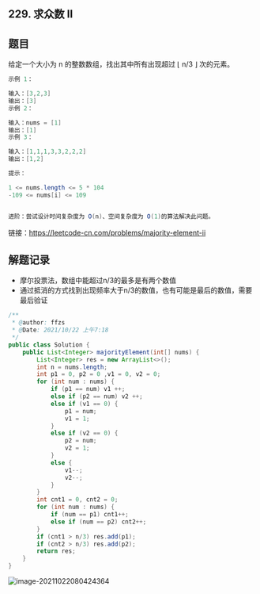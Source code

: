 ## 229. 求众数 II

## 题目

给定一个大小为 n 的整数数组，找出其中所有出现超过 ⌊ n/3 ⌋ 次的元素。



```java
示例 1：

输入：[3,2,3]
输出：[3]
示例 2：

输入：nums = [1]
输出：[1]
示例 3：

输入：[1,1,1,3,3,2,2,2]
输出：[1,2]
```



```java
提示：

1 <= nums.length <= 5 * 104
-109 <= nums[i] <= 109


进阶：尝试设计时间复杂度为 O(n)、空间复杂度为 O(1)的算法解决此问题。
```


链接：https://leetcode-cn.com/problems/majority-element-ii

## 解题记录

+ 摩尔投票法，数组中能超过n/3的最多是有两个数值
+ 通过抵消的方式找到出现频率大于n/3的数值，也有可能是最后的数值，需要最后验证



```java
/**
 * @author: ffzs
 * @Date: 2021/10/22 上午7:18
 */
public class Solution {
    public List<Integer> majorityElement(int[] nums) {
        List<Integer> res = new ArrayList<>();
        int n = nums.length;
        int p1 = 0, p2 = 0 ,v1 = 0, v2 = 0;
        for (int num : nums) {
            if (p1 == num) v1 ++;
            else if (p2 == num) v2 ++;
            else if (v1 == 0) {
                p1 = num;
                v1 = 1;
            }
            else if (v2 == 0) {
                p2 = num;
                v2 = 1;
            }
            else {
                v1--;
                v2--;
            }
        }
        int cnt1 = 0, cnt2 = 0;
        for (int num : nums) {
            if (num == p1) cnt1++;
            else if (num == p2) cnt2++;
        }
        if (cnt1 > n/3) res.add(p1);
        if (cnt2 > n/3) res.add(p2);
        return res;
    }
}
```

![image-20211022080424364](https://gitee.com/ffzs/picture_go/raw/master/img/image-20211022080424364.png)
